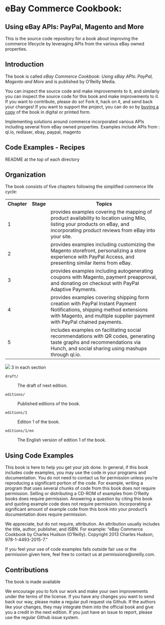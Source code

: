<h1>eBay Commerce Cookbook:</h1>
<h2>Using eBay APIs: PayPal, Magento and More</h2>

<p>This is the source code repository for a book about improving the commerce lifecycle by leveraging APIs from the various eBay owned properties.

<h2>Introduction</h2>

<p>The book is called <em>eBay Commerce Cookbook: Using eBay APIs: PayPal, Magento and More</em> and is published by O’Reilly Media.

<p>You can inspect the source code and make improvements to it, and similarly you can inspect the source code for this book and make improvements to it. If you want to contribute, please do so! Fork it, hack on it, and send back your changes! If you want to support the project, you can do so by <a href="http://shop.oreilly.com/product/0636920023968.do">buying a copy</a> of the book in digital or printed form.
<p>Implementing solutions around commerce incorporated various APIs including several from eBay owned properties. Examples include APIs from :
ql.io, redlaser, ebay, paypal, magento

<h2>Code Examples - Recipes</h2>
<p>README at the top of each directory

<h2>Organization</h2>
<p>The book consists of five chapters following the simplified commerce life cycle:
<table>
  <tr>
    <th>Chapter</th><th>Stage</th><th>Topics</th>
  </tr>
  <tr>
    <td>1</td><td></td><td>provides examples covering the mapping of product availability to location
using Milo, listing your products on eBay, and incorporating product reviews
from eBay into your site.</td>
  </tr>
  <tr>
    <td>2</td><td></td><td>provides examples including customizing the Magento storefront, personalizing
a store experience with PayPal Access, and presenting similar items from
eBay.</td>
  </tr>
  <tr>
    <td>3</td><td></td><td>provides examples including autogenerating coupons with Magento,
payment preapproval, and donating on checkout with PayPal Adaptive Payments.</td>
  </tr>
  <tr>
    <td>4</td><td></td><td>provides examples covering shipping form creation with PayPal Instant
Payment Notifications, shipping method extensions with Magento, and multiple
supplier payment with PayPal chained payments.</td>
  </tr>
  <tr>
    <td>5</td><td></td><td>includes examples on facilitating social recommendations with QR
codes, generating taste graphs and recommendations via Hunch, and social sharing
using mashups through ql.io.</td>
  </tr>
</table>
<p><img src="https://github.com/cahudson/eBayCommerceCookbook/blob/master/preface.png" />
3 in each section
<dl>

<dt><code>draft/</code></dt>

<dd><p>The draft of next edition.</dd>

<dt><code>editions/</code></dt>

<dd><p>Published editions of the book.</dd>

<dt><code>editions/1</code></dt>

<dd><p>Edition 1 of the book.</dd>

<dt><code>editions/1/en</code></dt>

<dd><p>The English version of edition 1 of the book.</dd>

</dl>

<h2>Using Code Examples</h2>
<p>This book is here to help you get your job done. In general, if this book includes code examples, you may use the code in your programs and documentation. You do not need to contact us for permission unless you’re reproducing a significant portion of the code. For example, writing a program that uses several chunks of code from this book does not require permission. Selling or distributing a CD-ROM of examples from O’Reilly books does require permission. Answering a question by citing this book and quoting example code does not require permission. Incorporating a significant amount of example code from this book into your product’s documentation does require permission.
<p>We appreciate, but do not require, attribution. An attribution usually includes the title, author, publisher, and ISBN. For example: “eBay Commerce Cookbook by Charles Hudson (O’Reilly). Copyright 2013 Charles Hudson, 978-1-4493-2015-7.”
<p>If you feel your use of code examples falls outside fair use or the permission given here, feel free to contact us at permissions@oreilly.com.

<h2>Contributions</h2>

<p>The book is made available

<p>We encourage you to fork our work and make your own improvements under the terms of the license. If you have any changes you want to send back our way, please make a regular pull request via Github. If the authors like your changes, they may integrate them into the official book and give you a credit in the next edition. If you just have an issue to report, please use the regular Github issue system.
